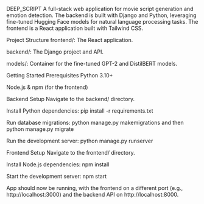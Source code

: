 DEEP_SCRIPT
A full-stack web application for movie script generation and emotion detection. The backend is built with Django and Python, leveraging fine-tuned Hugging Face models for natural language processing tasks. The frontend is a React application built with Tailwind CSS.

Project Structure
frontend/: The React application.

backend/: The Django project and API.

models/: Container for the fine-tuned GPT-2 and DistilBERT models.

Getting Started
Prerequisites
Python 3.10+

Node.js & npm (for the frontend)

Backend Setup
Navigate to the backend/ directory.

Install Python dependencies: pip install -r requirements.txt

Run database migrations: python manage.py makemigrations and then python manage.py migrate

Run the development server: python manage.py runserver

Frontend Setup
Navigate to the frontend/ directory.

Install Node.js dependencies: npm install

Start the development server: npm start

 App should now be running, with the frontend on a different port (e.g., http://localhost:3000) and the backend API on http://localhost:8000.
